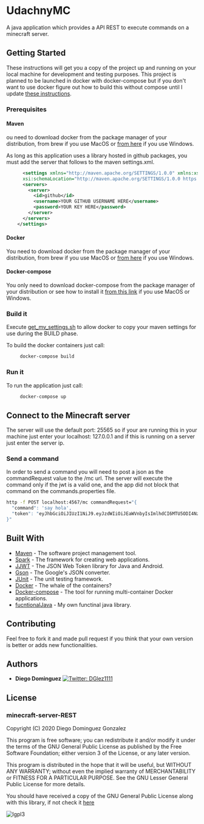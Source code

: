 # UdachnyMC

A java application which provides a API REST to execute commands on a minecraft server.

## Getting Started

These instructions will get you a copy of the project up and running on your local machine for development and testing purposes. This project is planned to be launched in docker with docker-compose but if you don't want to use docker figure out how to build this without compose until I update [these instructions](/docks/DockerlessBuild.md).

### Prerequisites

#### Maven

ou need to download docker from the package manager of your distribution, from brew if you use MacOS or [from here](https://maven.apache.org/install.html) if you use Windows.

As long as this application uses a library hosted in github packages, you must add the server that follows to the maven settings.xml.

```xml
      <settings xmlns="http://maven.apache.org/SETTINGS/1.0.0" xmlns:xsi="http://www.w3.org/2001/XMLSchema-instance"
      xsi:schemaLocation="http://maven.apache.org/SETTINGS/1.0.0 https://maven.apache.org/xsd/settings-1.0.0.xsd">
      <servers>
        <server>
          <id>github</id>
          <username>YOUR GITHUB USERNAME HERE</username>
          <password>YOUR KEY HERE</password>
        </server>
      </servers>
    </settings>
```

#### Docker 

You need to download docker from the package manager of your distribution, from brew if you use MacOS or [from here](https://docs.docker.com/get-docker/) if you use Windows.

#### Docker-compose 

You only need to download docker-compose from the package manager of your distribution or see how to install it [from this link](https://docs.docker.com/compose/install/) if you use MacOS or Windows. 

### Build it

Execute [get_mv_settings.sh](/get_mv_settings.sh) to allow docker to copy your maven settings for use during the BUILD phase.

To build the docker containers just call:

```bash
     docker-compose build 
```

### Run it 

To run the application just call:

```bash
     docker-compose up
```
## Connect to the Minecraft server

The server will use the default port: 25565 so if your are running this in your machine just enter your localhost: 127.0.0.1 and if this is running on a server just enter the server ip.

### Send a command

In order to send a command you will need to post a json as the commandRequest value to the /mc url. The server will execute 
the command only if the jwt is a valid one, and the app did not block that command on the commands.properties file.

```bash
http -f POST localhost:4567/mc commandRequest="{
  "command": 'say hola',
  "token": "eyJhbGciOiJIUzI1NiJ9.eyJzdWIiOiJEaWVnbyIsImlhdCI6MTU5ODI4Nzk2MywiZXhwIjoxNTk4ODkyNzYzfQ.nQrUuXb_sZWPiZgLacTlSr4STkG4FqCBvdMRT65drzo"
}" 
```
## Built With

* [Maven](https://maven.apache.org/) - The software project management tool.
* [Spark](http://sparkjava.com/) - The framework for creating web applications.
* [JJWT](https://github.com/jwtk/jjwt) - The JSON Web Token library for Java and Android.
* [Gson](https://github.com/google/gson) - The Google's JSON converter.
* [JUnit](https://junit.org/junit4/) - The unit testing framework.
* [Docker](https://www.docker.com/) - The whale of the containers?
* [Docker-compose](https://docs.docker.com/compose/) - The tool for running multi-container Docker applications.
* [fucntionalJava](https://github.com/seniorglez/functionalJava) - My own functinal java library.


## Contributing

Feel free to fork it and made pull request if you think that your own version is better or adds new functionalities. 

## Authors

* **Diego Dominguez**   <a href="https://twitter.com/DGlez1111" target="_blank">
    <img alt="Twitter: DGlez1111" src="https://img.shields.io/twitter/follow/DGlez1111.svg?style=social" />
  </a>

## License

### minecraft-server-REST

Copyright (C) 2020 Diego Dominguez Gonzalez

This program is free software; you can redistribute it and/or modify it under the terms of the GNU General Public License 
as published by the Free Software Foundation; either version 3 of the License, or any later version.

This program is distributed in the hope that it will be useful,
but WITHOUT ANY WARRANTY; without even the implied warranty of
MERCHANTABILITY or FITNESS FOR A PARTICULAR PURPOSE. See the GNU
Lesser General Public License for more details.

You should have received a copy of the GNU General Public
License along with this library, if not check it [here](https://www.gnu.org/licenses/gpl-3.0.txt) 

![lgpl3](https://www.gnu.org/graphics/gplv3-or-later.png)
